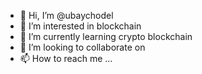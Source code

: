 - 👋 Hi, I’m @ubaychodel
- 👀 I’m interested in blockchain
- 🌱 I’m currently learning crypto blockchain
- 💞️ I’m looking to collaborate on 
- 📫 How to reach me ...

<!---
ubaychodel/ubaychodel is a ✨ special ✨ repository because its `README.md` (this file) appears on your GitHub profile.
You can click the Preview link to take a look at your changes.
--->
